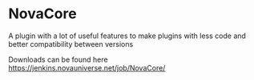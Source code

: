 # NovaCore
A plugin with a lot of useful features to make plugins with less code and better compatibility between versions

Downloads can be found here https://jenkins.novauniverse.net/job/NovaCore/
